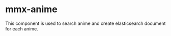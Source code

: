 # mmx-anime

This component is used to search anime and create elasticsearch document for each anime.
